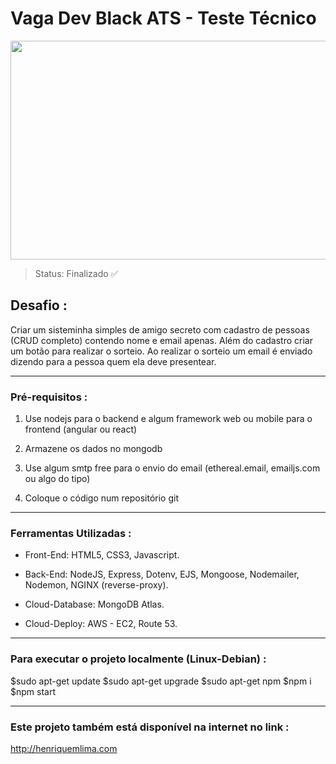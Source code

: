 # Vaga Dev Black ATS - Teste Técnico

<img src="https://lh4.googleusercontent.com/ka6dUMVWOjpdb-znxYAaukJUxaQHlPkhzvcq0mzAuiuL2XZm9mFm3S1qKRa9KdeqALKZvXMh_n-XSCwaAm9LH_Xz42sw1jYbu6oPnNA_7uf-WJx3RSINhMQgW09i9HYRlMMvfTxG"  width="800" height="350">

> Status: Finalizado ✅


## Desafio :

Criar um sisteminha simples de amigo secreto com cadastro de pessoas (CRUD completo) contendo nome e email apenas. Além do cadastro criar um botão para realizar o sorteio. Ao realizar o sorteio um email é enviado dizendo para a pessoa quem ela deve presentear.

---

### Pré-requisitos :

1. Use nodejs para o backend e algum framework web ou mobile para o frontend (angular ou react)

2. Armazene os dados no mongodb

3. Use algum smtp free para o envio do email (ethereal.email, emailjs.com ou algo do tipo)

4. Coloque o código num repositório git

---
### Ferramentas Utilizadas :

- Front-End: HTML5, CSS3, Javascript.

- Back-End: NodeJS, Express, Dotenv, EJS, Mongoose, Nodemailer, Nodemon, NGINX (reverse-proxy).

- Cloud-Database: MongoDB Atlas.

- Cloud-Deploy: AWS - EC2, Route 53.

---

### Para executar o projeto localmente (Linux-Debian) :

$sudo apt-get update
$sudo apt-get upgrade
$sudo apt-get npm
$npm i
$npm start

---

### Este projeto também está disponível na internet no link :

http://henriquemlima.com

